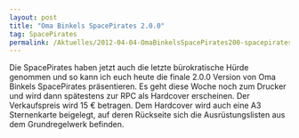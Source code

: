 ```yaml
---
layout: post
title: "Oma Binkels SpacePirates 2.0.0"
tag: SpacePirates
permalink: /Aktuelles/2012-04-04-OmaBinkelsSpacePirates200-spacepirates
---
```


Die SpacePirates haben jetzt auch die letzte bürokratische Hürde genommen und so kann ich euch heute die finale 2.0.0 Version von Oma Binkels SpacePirates präsentieren. Es geht diese Woche noch zum Drucker und wird dann spätestens zur RPC als Hardcover erscheinen. Der Verkaufspreis wird 15 &euro; betragen. Dem Hardcover wird auch eine A3 Sternenkarte beigelegt, auf deren Rückseite sich die Ausrüstungslisten aus dem Grundregelwerk befinden.
